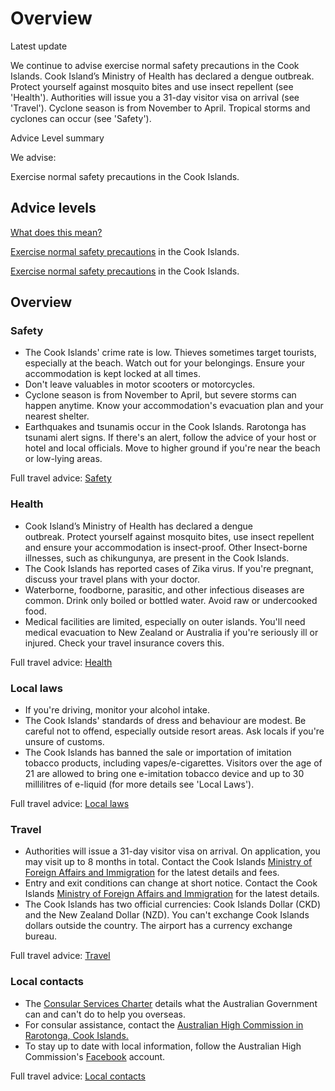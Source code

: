 # Overview

Latest update

We continue to advise exercise normal safety precautions in the Cook Islands. Cook Island’s Ministry of Health has declared a dengue outbreak. Protect yourself against mosquito bites and use insect repellent (see 'Health'). Authorities will issue you a 31-day visitor visa on arrival (see 'Travel'). Cyclone season is from November to April. Tropical storms and cyclones can occur (see 'Safety').

Advice Level summary

We advise:

Exercise normal safety precautions in the Cook Islands.

## Advice levels

[What does this mean?](/before-you-go/travel-advice-explained/)

[Exercise normal safety precautions](https://www.smartraveller.gov.au/consular-services/travel-advice-explained#level1) in the Cook Islands.

[Exercise normal safety precautions](https://www.smartraveller.gov.au/consular-services/travel-advice-explained#level1) in the Cook Islands.

## Overview

### Safety

* The Cook Islands' crime rate is low. Thieves sometimes target tourists, especially at the beach. Watch out for your belongings. Ensure your accommodation is kept locked at all times.
* Don't leave valuables in motor scooters or motorcycles.
* Cyclone season is from November to April, but severe storms can happen anytime. Know your accommodation's evacuation plan and your nearest shelter.
* Earthquakes and tsunamis occur in the Cook Islands. Rarotonga has tsunami alert signs. If there's an alert, follow the advice of your host or hotel and local officials. Move to higher ground if you're near the beach or low-lying areas.

Full travel advice: [Safety](#safety)

### Health

* Cook Island’s Ministry of Health has declared a dengue outbreak. Protect yourself against mosquito bites, use insect repellent and ensure your accommodation is insect-proof. Other Insect-borne illnesses, such as chikungunya, are present in the Cook Islands.
* The Cook Islands has reported cases of Zika virus. If you're pregnant, discuss your travel plans with your doctor.
* Waterborne, foodborne, parasitic, and other infectious diseases are common. Drink only boiled or bottled water. Avoid raw or undercooked food.
* Medical facilities are limited, especially on outer islands. You'll need medical evacuation to New Zealand or Australia if you're seriously ill or injured. Check your travel insurance covers this.

Full travel advice: [Health](#health)

### Local laws

* If you're driving, monitor your alcohol intake.
* The Cook Islands' standards of dress and behaviour are modest. Be careful not to offend, especially outside resort areas. Ask locals if you're unsure of customs.
* The Cook Islands has banned the sale or importation of imitation tobacco products, including vapes/e-cigarettes. Visitors over the age of 21 are allowed to bring one e-imitation tobacco device and up to 30 millilitres of e-liquid (for more details see 'Local Laws').

Full travel advice: [Local laws](#local-laws)

### Travel

* Authorities will issue a 31-day visitor visa on arrival. On application, you may visit up to 8 months in total. Contact the Cook Islands [Ministry of Foreign Affairs and Immigration](https://mfai.gov.ck/form/contact) for the latest details and fees.
* Entry and exit conditions can change at short notice. Contact the Cook Islands [Ministry of Foreign Affairs and Immigration](https://mfai.gov.ck/form/contact) for the latest details.
* The Cook Islands has two official currencies: Cook Islands Dollar (CKD) and the New Zealand Dollar (NZD). You can't exchange Cook Islands dollars outside the country. The airport has a currency exchange bureau.

Full travel advice: [Travel](#travel)

### Local contacts

* The [Consular Services Charter](/node/46) details what the Australian Government can and can't do to help you overseas.
* For consular assistance, contact the [Australian High Commission in Rarotonga, Cook Islands.](https://cookislands.highcommission.gov.au/)
* To stay up to date with local information, follow the Australian High Commission's [Facebook](https://www.facebook.com/AusInTheCooks) account.

Full travel advice: [Local contacts](#local-contacts)
